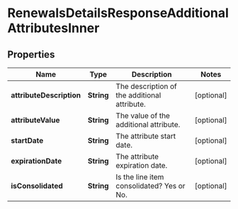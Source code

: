 

# RenewalsDetailsResponseAdditionalAttributesInner


## Properties

| Name | Type | Description | Notes |
|------------ | ------------- | ------------- | -------------|
|**attributeDescription** | **String** | The description of the additional attribute. |  [optional] |
|**attributeValue** | **String** | The value of the additional attribute. |  [optional] |
|**startDate** | **String** | The attribute start date. |  [optional] |
|**expirationDate** | **String** | The attribute expiration date. |  [optional] |
|**isConsolidated** | **String** | Is the line item consolidated? Yes or No. |  [optional] |



